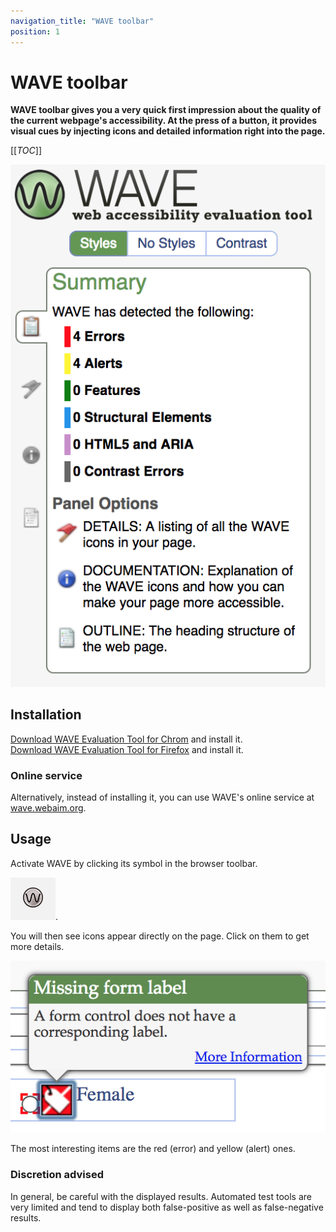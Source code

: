```yaml
---
navigation_title: "WAVE toolbar"
position: 1
---
```


# WAVE toolbar

**WAVE toolbar gives you a very quick first impression about the quality of the current webpage's accessibility. At the press of a button, it provides visual cues by injecting icons and detailed information right into the page.**

[[_TOC_]]

![WAVE toolbar](_media/wave-toolbar.png)

## Installation

[Download WAVE Evaluation Tool for Chrom](https://chrome.google.com/webstore/detail/wave-evaluation-tool/jbbplnpkjmmeebjpijfedlgcdilocofh) and install it.<br />
[Download WAVE Evaluation Tool for Firefox](https://addons.mozilla.org/de/firefox/addon/wave-accessibility-tool/) and install it.

### Online service

Alternatively, instead of installing it, you can use WAVE's online service at [wave.webaim.org](http://wave.webaim.org/).

## Usage

Activate WAVE by clicking its symbol in the browser toolbar.

![WAVE toolbar browser icon](_media/wave-toolbar-browser-icon.png).

You will then see icons appear directly on the page. Click on them to get more details.

![An error icon](_media/an-error-icon.png)

The most interesting items are the red (error) and yellow (alert) ones.

### Discretion advised

In general, be careful with the displayed results. Automated test tools are very limited and tend to display both false-positive as well as false-negative results.